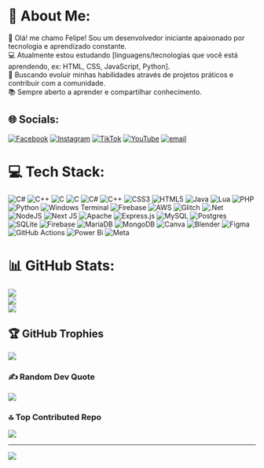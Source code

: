 # 💫 About Me:
👋 Olá! me chamo Felipe! Sou um desenvolvedor iniciante apaixonado por tecnologia e aprendizado constante.<br>💻 Atualmente estou estudando [linguagens/tecnologias que você está aprendendo, ex: HTML, CSS, JavaScript, Python].<br>🚀 Buscando evoluir minhas habilidades através de projetos práticos e contribuir com a comunidade.<br>📚 Sempre aberto a aprender e compartilhar conhecimento.


## 🌐 Socials:
[![Facebook](https://img.shields.io/badge/Facebook-%231877F2.svg?logo=Facebook&logoColor=white)](https://facebook.com/https://www.facebook.com/share/16r5nTJA9c/?mibextid=wwXIfr) [![Instagram](https://img.shields.io/badge/Instagram-%23E4405F.svg?logo=Instagram&logoColor=white)](https://instagram.com/https://www.instagram.com/mnr_gb.71_?igsh=MTVucHp5Z2NwazNvNw%3D%3D&utm_source=qr) [![TikTok](https://img.shields.io/badge/TikTok-%23000000.svg?logo=TikTok&logoColor=white)](https://tiktok.com/@https://www.tiktok.com/@mnr_gb.01f?_t=ZM-8wmA8tJprNQ&_r=1) [![YouTube](https://img.shields.io/badge/YouTube-%23FF0000.svg?logo=YouTube&logoColor=white)](https://youtube.com/@https://youtube.com/@gbzadadev07?si=07EZDp3ZkdIJD_yJ) [![email](https://img.shields.io/badge/Email-D14836?logo=gmail&logoColor=white)](mailto:filipegabrielsilva2006@gmail.com) 

# 💻 Tech Stack:
![C#](https://img.shields.io/badge/c%23-%23239120.svg?style=for-the-badge&logo=csharp&logoColor=white) ![C++](https://img.shields.io/badge/c++-%2300599C.svg?style=for-the-badge&logo=c%2B%2B&logoColor=white) ![C](https://img.shields.io/badge/c-%2300599C.svg?style=for-the-badge&logo=c&logoColor=white) ![C](https://img.shields.io/badge/c-%2300599C.svg?style=for-the-badge&logo=c&logoColor=white) ![C#](https://img.shields.io/badge/c%23-%23239120.svg?style=for-the-badge&logo=csharp&logoColor=white) ![C++](https://img.shields.io/badge/c++-%2300599C.svg?style=for-the-badge&logo=c%2B%2B&logoColor=white) ![CSS3](https://img.shields.io/badge/css3-%231572B6.svg?style=for-the-badge&logo=css3&logoColor=white) ![HTML5](https://img.shields.io/badge/html5-%23E34F26.svg?style=for-the-badge&logo=html5&logoColor=white) ![Java](https://img.shields.io/badge/java-%23ED8B00.svg?style=for-the-badge&logo=openjdk&logoColor=white) ![Lua](https://img.shields.io/badge/lua-%232C2D72.svg?style=for-the-badge&logo=lua&logoColor=white) ![PHP](https://img.shields.io/badge/php-%23777BB4.svg?style=for-the-badge&logo=php&logoColor=white) ![Python](https://img.shields.io/badge/python-3670A0?style=for-the-badge&logo=python&logoColor=ffdd54) ![Windows Terminal](https://img.shields.io/badge/Windows%20Terminal-%234D4D4D.svg?style=for-the-badge&logo=windows-terminal&logoColor=white) ![Firebase](https://img.shields.io/badge/firebase-%23039BE5.svg?style=for-the-badge&logo=firebase) ![AWS](https://img.shields.io/badge/AWS-%23FF9900.svg?style=for-the-badge&logo=amazon-aws&logoColor=white) ![Glitch](https://img.shields.io/badge/glitch-%233333FF.svg?style=for-the-badge&logo=glitch&logoColor=white) ![.Net](https://img.shields.io/badge/.NET-5C2D91?style=for-the-badge&logo=.net&logoColor=white) ![NodeJS](https://img.shields.io/badge/node.js-6DA55F?style=for-the-badge&logo=node.js&logoColor=white) ![Next JS](https://img.shields.io/badge/Next-black?style=for-the-badge&logo=next.js&logoColor=white) ![Apache](https://img.shields.io/badge/apache-%23D42029.svg?style=for-the-badge&logo=apache&logoColor=white) ![Express.js](https://img.shields.io/badge/express.js-%23404d59.svg?style=for-the-badge&logo=express&logoColor=%2361DAFB) ![MySQL](https://img.shields.io/badge/mysql-4479A1.svg?style=for-the-badge&logo=mysql&logoColor=white) ![Postgres](https://img.shields.io/badge/postgres-%23316192.svg?style=for-the-badge&logo=postgresql&logoColor=white) ![SQLite](https://img.shields.io/badge/sqlite-%2307405e.svg?style=for-the-badge&logo=sqlite&logoColor=white) ![Firebase](https://img.shields.io/badge/firebase-a08021?style=for-the-badge&logo=firebase&logoColor=ffcd34) ![MariaDB](https://img.shields.io/badge/MariaDB-003545?style=for-the-badge&logo=mariadb&logoColor=white) ![MongoDB](https://img.shields.io/badge/MongoDB-%234ea94b.svg?style=for-the-badge&logo=mongodb&logoColor=white) ![Canva](https://img.shields.io/badge/Canva-%2300C4CC.svg?style=for-the-badge&logo=Canva&logoColor=white) ![Blender](https://img.shields.io/badge/blender-%23F5792A.svg?style=for-the-badge&logo=blender&logoColor=white) ![Figma](https://img.shields.io/badge/figma-%23F24E1E.svg?style=for-the-badge&logo=figma&logoColor=white) ![GitHub Actions](https://img.shields.io/badge/github%20actions-%232671E5.svg?style=for-the-badge&logo=githubactions&logoColor=white) ![Power Bi](https://img.shields.io/badge/power_bi-F2C811?style=for-the-badge&logo=powerbi&logoColor=black) ![Meta](https://img.shields.io/badge/Meta-%230467DF.svg?style=for-the-badge&logo=Meta&logoColor=white)
# 📊 GitHub Stats:
![](https://github-readme-stats.vercel.app/api?username=SrLipzin021&theme=tokyonight&hide_border=false&include_all_commits=false&count_private=false)<br/>
![](https://nirzak-streak-stats.vercel.app/?user=SrLipzin021&theme=tokyonight&hide_border=false)<br/>
![](https://github-readme-stats.vercel.app/api/top-langs/?username=SrLipzin021&theme=tokyonight&hide_border=false&include_all_commits=false&count_private=false&layout=compact)

## 🏆 GitHub Trophies
![](https://github-profile-trophy.vercel.app/?username=SrLipzin021&theme=radical&no-frame=false&no-bg=true&margin-w=4)

### ✍️ Random Dev Quote
![](https://quotes-github-readme.vercel.app/api?type=horizontal&theme=radical)

### 🔝 Top Contributed Repo
![](https://github-contributor-stats.vercel.app/api?username=SrLipzin021&limit=5&theme=dark&combine_all_yearly_contributions=true)

---
[![](https://visitcount.itsvg.in/api?id=SrLipzin021&icon=2&color=1)](https://visitcount.itsvg.in)

<!-- Proudly created with GPRM ( https://gprm.itsvg.in ) -->
